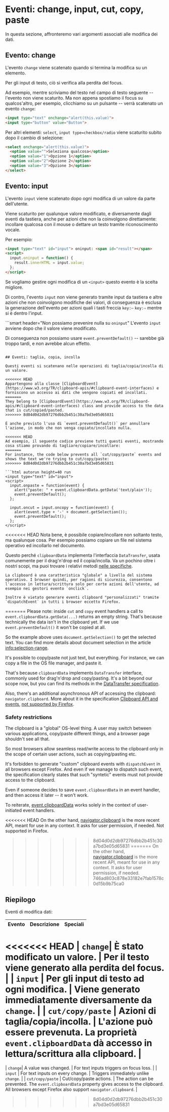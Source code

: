 # Eventi: change, input, cut, copy, paste

In questa sezione, affronteremo vari argomenti associati alle modifica dei dati.

## Evento: change

L'evento `change` viene scatenato quando si termina la modifica su un elemento.

Per gli input di testo, ciò si verifica alla perdita del focus.

Ad esempio, mentre scriviamo del testo nel campo di testo seguente -- l'evento non viene scaturito. Ma non appena spostiamo il focus su qualcos'altro, per esempio, clicchiamo su un pulsante -- verrà scatenato un evento `change`:

```html autorun height=40 run
<input type="text" onchange="alert(this.value)">
<input type="button" value="Button">
```

Per altri elementi: `select`, `input type=checkbox/radio` viene scaturito subito dopo il cambio di selezione:

```html autorun height=40 run
<select onchange="alert(this.value)">
  <option value="">Seleziona qualcosa</option>
  <option value="1">Opzione 1</option>
  <option value="2">Opzione 2</option>
  <option value="3">Opzione 3</option>
</select>
```


## Evento: input

L'evento `input` viene scatenato dopo ogni modifica di un valore da parte dell'utente.

Viene scaturito per qualunque valore modificato, e diversamente dagli eventi da tastiera, anche per azioni che non la coinvolgono direttamente: incollare qualcosa con il mouse o dettare un testo tramite riconoscimento vocale.

Per esempio:

```html autorun height=40 run
<input type="text" id="input"> oninput: <span id="result"></span>
<script>
  input.oninput = function() {
    result.innerHTML = input.value;
  };
</script>
```

Se vogliamo gestire ogni modifica di un `<input>` questo evento è la scelta migliore.

Di contro, l'evento `input` non viene generato tramite input da tastiera e altre azioni che non coinvolgono modifiche dei valori, di conseguenza è esclusa la generazione dell'evento per azioni quali i tasti freccia `key:⇦` `key:⇨` mentre si è dentro l'input.

```smart header="Non possiamo prevenire nulla su `oninput`"
L'evento `input` avviene dopo che il valore viene modificato.

Di conseguenza non possiamo usare `event.preventDefault()` -- sarebbe già troppo tardi, e non avrebbe alcun effetto.
```

## Eventi: taglia, copia, incolla

Questi eventi si scatenano nelle operazioni di taglia/copia/incolla di un valore.

<<<<<<< HEAD
Appartengono alla classe [ClipboardEvent](https://www.w3.org/TR/clipboard-apis/#clipboard-event-interfaces) e forniscono un accesso ai dati che vengono copiati ed incollati.
=======
They belong to [ClipboardEvent](https://www.w3.org/TR/clipboard-apis/#clipboard-event-interfaces) class and provide access to the data that is cut/copied/pasted.
>>>>>>> 8d04d0d2db97276dbb2b451c30a7bd3e05d65831

È anche previsto l'uso di `event.preventDefault()` per annullare l'azione, in modo che non venga copiato/incollato nulla.

<<<<<<< HEAD
Ad esempio, il seguente codice previene tutti questi eventi, mostrando cosa stiamo provando di tagliare/copiare/incollare:
=======
For instance, the code below prevents all `cut/copy/paste` events and shows the text we're trying to cut/copy/paste:
>>>>>>> 8d04d0d2db97276dbb2b451c30a7bd3e05d65831

```html autorun height=40 run
<input type="text" id="input">
<script>
  input.onpaste = function(event) {
    alert("paste: " + event.clipboardData.getData('text/plain'));
    event.preventDefault();
  };

  input.oncut = input.oncopy = function(event) {
    alert(event.type + '-' + document.getSelection());
    event.preventDefault();
  };
</script>
```

<<<<<<< HEAD
Nota bene, è possibile copiare/incollare non soltanto testo, ma qualunque cosa. Per esempio possiamo copiare un file nel sistema operativo ed incollarlo nel documento.

Questo perché `clipboardData` implementa l'interfaccia `DataTransfer`, usata comunemente per il drag'n'drop ed il copia/incolla. Va un pochino oltre i nostri scopi, ma puoi trovare i relativi metodi [nelle specifiche](https://html.spec.whatwg.org/multipage/dnd.html#the-datatransfer-interface).

```warn header="ClipboardAPI: restrizione per la sicurezza dell'utente"
La clipboard è una caratteristica "globale" a livello del sistema operativo. I browser quindi, per ragioni di sicurezza, consentono l'accesso in lettura/scrittura solo per certe azioni dell'utente, ad esempio nei gestori evento `onclick`.

Inoltre è vietato generare eventi clipboard "personalizzati" tramite `dispatchEvent` in tutti i browser eccetto Firefox.
```
=======
Please note: inside `cut` and `copy` event handlers a call to  `event.clipboardData.getData(...)` returns an empty string. That's because technically the data isn't in the clipboard yet. If we use `event.preventDefault()` it won't be copied at all.

So the example above uses `document.getSelection()` to get the selected text. You can find more details about document selection in the article <info:selection-range>.

It's possible to copy/paste not just text, but everything. For instance, we can copy a file in the OS file manager, and paste it.

That's because `clipboardData` implements `DataTransfer` interface, commonly used for drag'n'drop and copy/pasting. It's a bit beyond our scope now, but you can find its methods in the [DataTransfer specification](https://html.spec.whatwg.org/multipage/dnd.html#the-datatransfer-interface).

Also, there's an additional asynchronous API of accessing the clipboard: `navigator.clipboard`. More about it in the specification [Clipboard API and events](https://www.w3.org/TR/clipboard-apis/), [not supported by Firefox](https://caniuse.com/async-clipboard).

### Safety restrictions

The clipboard is a "global" OS-level thing. A user may switch between various applications, copy/paste different things, and a browser page shouldn't see all that.

So most browsers allow seamless read/write access to the clipboard only in the scope of certain user actions, such as copying/pasting etc.

It's forbidden to generate "custom" clipboard events with `dispatchEvent` in all browsers except Firefox. And even if we manage to dispatch such event, the specification clearly states that such "syntetic" events must not provide access to the clipboard.

Even if someone decides to save `event.clipboardData` in an event handler, and then access it later -- it won't work.

To reiterate, [event.clipboardData](https://www.w3.org/TR/clipboard-apis/#clipboardevent-clipboarddata) works solely in the context of user-initiated event handlers.

<<<<<<< HEAD
On the other hand, [navigator.clipboard](https://www.w3.org/TR/clipboard-apis/#h-navigator-clipboard) is the more recent API, meant for use in any context. It asks for user permission, if needed. Not supported in Firefox.
>>>>>>> 8d04d0d2db97276dbb2b451c30a7bd3e05d65831
=======
On the other hand, [navigator.clipboard](https://www.w3.org/TR/clipboard-apis/#h-navigator-clipboard) is the more recent API, meant for use in any context. It asks for user permission, if needed.
>>>>>>> 746ad803c878e33182e7fab1578c0d15b9b75ca0

## Riepilogo

Eventi di modifica dati:

| Evento | Descrizione | Speciali |
|---------|----------|-------------|
<<<<<<< HEAD
| `change`| È stato modificato un valore. | Per il testo viene generato alla perdita del focus. |
| `input` | Per gli input di testo ad ogni modifica. | Viene generato immediatamente diversamente da `change`. |
| `cut/copy/paste` | Azioni di taglia/copia/incolla. | L'azione può essere prevenuta. La proprietà `event.clipboardData` dà accesso in lettura/scrittura alla clipboard. |
=======
| `change`| A value was changed. | For text inputs triggers on focus loss. |
| `input` | For text inputs on every change. | Triggers immediately unlike `change`. |
| `cut/copy/paste` | Cut/copy/paste actions. | The action can be prevented. The `event.clipboardData` property gives access to the clipboard. All browsers except Firefox also support `navigator.clipboard`. |
>>>>>>> 8d04d0d2db97276dbb2b451c30a7bd3e05d65831
